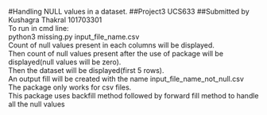#Handling NULL values in a dataset.
##Project3 UCS633
##Submitted by Kushagra Thakral 101703301<br>
To run in cmd line:<br>
python3 missing.py input_file_name.csv<br>
Count of null values present in each columns will be displayed.<br>
Then count of null values present after the use of package will be displayed(null values will be zero).<br>
Then the dataset will be displayed(first 5 rows).<br>
An output fill will be created with the name input_file_name_not_null.csv<br>
The package only works for csv files.<br>
This package uses backfill method followed by forward fill method to handle all the null values<br>
